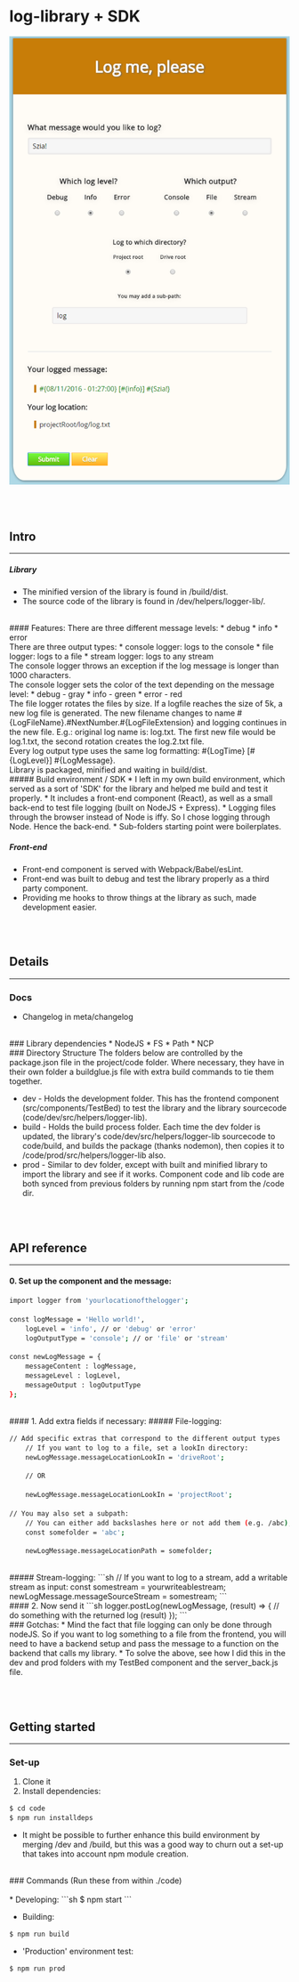 # log-library + SDK

![Screenshot of the front-end component](/meta/screenshot.png?raw=true "Front-end component screenshot")

<br /><br />
## Intro
------
##### Library
* The minified version of the library is found in /build/dist.
* The source code of the library is found in /dev/helpers/logger-lib/.

<br />
#### Features:
There are three different message levels:
* debug
* info
* error 

<br />
There are three output types:
* console logger: logs to the console
* file logger: logs to a file
* stream logger: logs to any stream

<br />
The console logger throws an exception if the log message is longer than 1000 characters. 
<br />
The console logger sets the color of the text depending on the message level:
* debug - gray
* info - green
* error - red

<br />
The file logger rotates the files by size. If a logfile reaches the size of 5k, a new log file is generated.
The new filename changes to name #{LogFileName}.#NextNumber.#{LogFileExtension} and logging continues in the new file.
E.g.: original log name is: log.txt. The first new file would be log.1.txt, the second rotation creates the log.2.txt file.

<br />
Every log output type uses the same log formatting: #{LogTime} [#{LogLevel}] #{LogMessage}.

<br />
Library is packaged, minified and waiting in build/dist.

<br />
##### Build environment / SDK
* I left in my own build environment, which served as a sort of 'SDK' for the  library and helped me build and test it properly.
* It includes a front-end component (React), as well as a small back-end to test file logging (built on NodeJS + Express). 
* Logging files through the browser instead of Node is iffy. So I chose logging through Node. Hence the back-end.
* Sub-folders starting point were boilerplates.
<br />

##### Front-end
* Front-end component is served with Webpack/Babel/esLint.
* Front-end was built to debug and test the library properly as a third party component. 
* Providing me hooks to throw things at the library as such, made development easier.

<br /><br />
## Details
------
### Docs
* Changelog in meta/changelog

<br />
### Library dependencies
* NodeJS
* FS
* Path
* NCP

<br />
### Directory Structure
The folders below are controlled by the package.json file in the project/code folder. Where necessary, they have in their own folder a buildglue.js file with extra build commands to tie them together.

* dev - Holds the development folder. This has the frontend component (src/components/TestBed) to test the library and the library sourcecode (code/dev/src/helpers/logger-lib).
* build - Holds the build process folder. Each time the dev folder is updated, the library's code/dev/src/helpers/logger-lib sourcecode to code/build, and builds the package (thanks nodemon), then copies it to /code/prod/src/helpers/logger-lib also.
* prod - Similar to dev folder, except with built and minified library to import the library and see if it works. Component code and lib code are both synced from previous folders by running npm start from the /code dir.

<br /><br />
## API reference
------
#### 0. Set up the component and the message:

```sh
import logger from 'yourlocationofthelogger';

const logMessage = 'Hello world!',
    logLevel = 'info', // or 'debug' or 'error'
    logOutputType = 'console'; // or 'file' or 'stream'
    
const newLogMessage = {
	messageContent : logMessage,
	messageLevel : logLevel,
	messageOutput : logOutputType
};
```

<br />
#### 1. Add extra fields if necessary:
##### File-logging:

```sh
// Add specific extras that correspond to the different output types
	// If you want to log to a file, set a lookIn directory:
	newLogMessage.messageLocationLookIn = 'driveRoot';
		
	// OR
		
	newLogMessage.messageLocationLookIn = 'projectRoot';

// You may also set a subpath:
	// You can either add backslashes here or not add them (e.g. /abc), the library can handle both
	const somefolder = 'abc';
	
	newLogMessage.messageLocationPath = somefolder;
```

<br />
##### Stream-logging:
```sh
// If you want to log to a stream, add a writable stream as input:
const somestream = yourwriteablestream;
newLogMessage.messageSourceStream = somestream;
```

<br />
#### 2. Now send it
```sh
logger.postLog(newLogMessage, (result) => {
	// do something with the returned log (result)
});
```
<br />
### Gotchas:
* Mind the fact that file logging can only be done through nodeJS. So if you want to log something to a file from the frontend, you will need to have a backend setup and pass the message to a function on the backend that calls my library. 
* To solve the above, see how I did this in the dev and prod folders with my TestBed component and the server_back.js file.

<br /><br />
## Getting started
------
### Set-up
1. Clone it
2. Install dependencies: 

```sh
$ cd code
$ npm run installdeps
```

* It might be possible to further enhance this build environment by merging /dev and /build,
but this was a good way to churn out a set-up that takes into account npm module creation.

<br />
### Commands
(Run these from within ./code)
<br /><br />
* Developing: 
```sh
$ npm start
```

* Building:
```sh
$ npm run build
```

* 'Production' environment test:
```sh
$ npm run prod
```